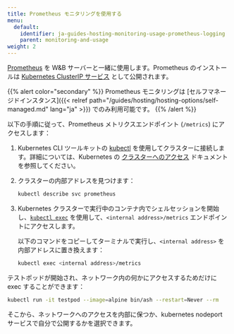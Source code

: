 ```yaml
---
title: Prometheus モニタリングを使用する
menu:
  default:
    identifier: ja-guides-hosting-monitoring-usage-prometheus-logging
    parent: monitoring-and-usage
weight: 2
---
```


[Prometheus](https://prometheus.io/docs/introduction/overview/) を W&B サーバーと一緒に使用します。Prometheus のインストールは [Kubernetes ClusterIP サービス](https://github.com/wandb/terraform-kubernetes-wandb/blob/main/main.tf#L225) として公開されます。

{{% alert color="secondary" %}}
Prometheus モニタリングは [セルフマネージドインスタンス]({{< relref path="/guides/hosting/hosting-options/self-managed.md" lang="ja" >}}) でのみ利用可能です。
{{% /alert %}}

以下の手順に従って、Prometheus メトリクスエンドポイント (`/metrics`) にアクセスします：

1. Kubernetes CLI ツールキットの [kubectl](https://kubernetes.io/docs/reference/kubectl/) を使用してクラスターに接続します。詳細については、Kubernetes の [クラスターへのアクセス](https://kubernetes.io/docs/tasks/access-application-cluster/access-cluster/) ドキュメントを参照してください。
2. クラスターの内部アドレスを見つけます：

    ```bash
    kubectl describe svc prometheus
    ```

3. Kubernetes クラスターで実行中のコンテナ内でシェルセッションを開始し、[`kubectl exec`](https://kubernetes.io/docs/reference/generated/kubectl/kubectl-commands) を使用して、`<internal address>/metrics` エンドポイントにアクセスします。

   以下のコマンドをコピーしてターミナルで実行し、`<internal address>` を内部アドレスに置き換えます：

   ```bash
   kubectl exec <internal address>/metrics
   ```

テストポッドが開始され、ネットワーク内の何かにアクセスするためだけに exec することができます：

```bash
kubectl run -it testpod --image=alpine bin/ash --restart=Never --rm
```

そこから、ネットワークへのアクセスを内部に保つか、kubernetes nodeport サービスで自分で公開するかを選択できます。